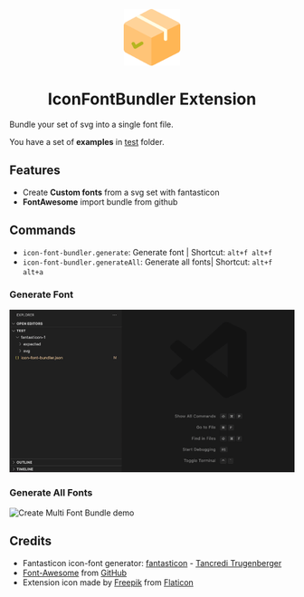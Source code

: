 <p align="center">
<img src="images/icon.png" width="100" />
<h1 align="center">IconFontBundler Extension</h1>
</p>

Bundle your set of svg into a single font file.

You have a set of **examples** in [test](test) folder.

## Features

- Create **Custom fonts** from a svg set with fantasticon
- **FontAwesome** import bundle from github

## Commands

- `icon-font-bundler.generate`: Generate font | Shortcut: `alt+f alt+f`
- `icon-font-bundler.generateAll`: Generate all fonts| Shortcut: `alt+f alt+a`

### Generate Font

![Create Single Font Bundle demo](./images/single-bundle.gif)

### Generate All Fonts

![Create Multi Font Bundle demo](./images/multi-bundle.gif)

## Credits

- Fantasticon icon-font generator: [fantasticon](https://github.com/tancredi/fantasticon) - [Tancredi Trugenberger](https://github.com/tancredi)
- [Font-Awesome](https://fontawesome.com/) from [GitHub](https://github.com/FortAwesome/Font-Awesome)
- Extension icon made by [Freepik](https://www.freepik.com) from [Flaticon](https://www.flaticon.com)
